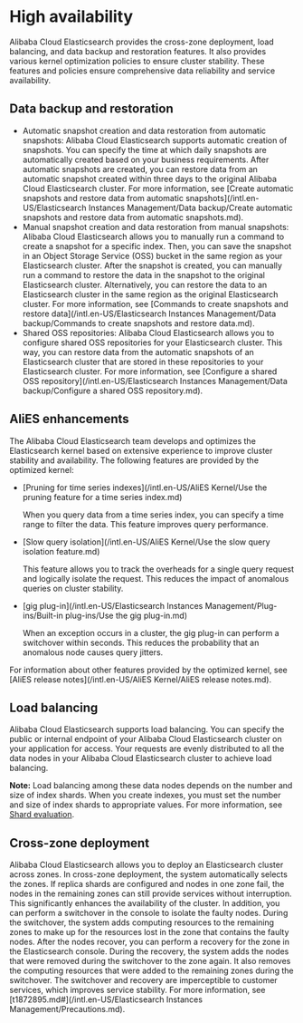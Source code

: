 # High availability

Alibaba Cloud Elasticsearch provides the cross-zone deployment, load balancing, and data backup and restoration features. It also provides various kernel optimization policies to ensure cluster stability. These features and policies ensure comprehensive data reliability and service availability.

## Data backup and restoration

-   Automatic snapshot creation and data restoration from automatic snapshots: Alibaba Cloud Elasticsearch supports automatic creation of snapshots. You can specify the time at which daily snapshots are automatically created based on your business requirements. After automatic snapshots are created, you can restore data from an automatic snapshot created within three days to the original Alibaba Cloud Elasticsearch cluster. For more information, see [Create automatic snapshots and restore data from automatic snapshots](/intl.en-US/Elasticsearch Instances Management/Data backup/Create automatic snapshots and restore data from automatic snapshots.md).
-   Manual snapshot creation and data restoration from manual snapshots: Alibaba Cloud Elasticsearch allows you to manually run a command to create a snapshot for a specific index. Then, you can save the snapshot in an Object Storage Service \(OSS\) bucket in the same region as your Elasticsearch cluster. After the snapshot is created, you can manually run a command to restore the data in the snapshot to the original Elasticsearch cluster. Alternatively, you can restore the data to an Elasticsearch cluster in the same region as the original Elasticsearch cluster. For more information, see [Commands to create snapshots and restore data](/intl.en-US/Elasticsearch Instances Management/Data backup/Commands to create snapshots and restore data.md).
-   Shared OSS repositories: Alibaba Cloud Elasticsearch allows you to configure shared OSS repositories for your Elasticsearch cluster. This way, you can restore data from the automatic snapshots of an Elasticsearch cluster that are stored in these repositories to your Elasticsearch cluster. For more information, see [Configure a shared OSS repository](/intl.en-US/Elasticsearch Instances Management/Data backup/Configure a shared OSS repository.md).

## AliES enhancements

The Alibaba Cloud Elasticsearch team develops and optimizes the Elasticsearch kernel based on extensive experience to improve cluster stability and availability. The following features are provided by the optimized kernel:

-   [Pruning for time series indexes](/intl.en-US/AliES Kernel/Use the pruning feature for a time series index.md)

    When you query data from a time series index, you can specify a time range to filter the data. This feature improves query performance.

-   [Slow query isolation](/intl.en-US/AliES Kernel/Use the slow query isolation feature.md)

    This feature allows you to track the overheads for a single query request and logically isolate the request. This reduces the impact of anomalous queries on cluster stability.

-   [gig plug-in](/intl.en-US/Elasticsearch Instances Management/Plug-ins/Built-in plug-ins/Use the gig plug-in.md)

    When an exception occurs in a cluster, the gig plug-in can perform a switchover within seconds. This reduces the probability that an anomalous node causes query jitters.


For information about other features provided by the optimized kernel, see [AliES release notes](/intl.en-US/AliES Kernel/AliES release notes.md).

## Load balancing

Alibaba Cloud Elasticsearch supports load balancing. You can specify the public or internal endpoint of your Alibaba Cloud Elasticsearch cluster on your application for access. Your requests are evenly distributed to all the data nodes in your Alibaba Cloud Elasticsearch cluster to achieve load balancing.

**Note:** Load balancing among these data nodes depends on the number and size of index shards. When you create indexes, you must set the number and size of index shards to appropriate values. For more information, see [Shard evaluation]().

## Cross-zone deployment

Alibaba Cloud Elasticsearch allows you to deploy an Elasticsearch cluster across zones. In cross-zone deployment, the system automatically selects the zones. If replica shards are configured and nodes in one zone fail, the nodes in the remaining zones can still provide services without interruption. This significantly enhances the availability of the cluster. In addition, you can perform a switchover in the console to isolate the faulty nodes. During the switchover, the system adds computing resources to the remaining zones to make up for the resources lost in the zone that contains the faulty nodes. After the nodes recover, you can perform a recovery for the zone in the Elasticsearch console. During the recovery, the system adds the nodes that were removed during the switchover to the zone again. It also removes the computing resources that were added to the remaining zones during the switchover. The switchover and recovery are imperceptible to customer services, which improves service stability. For more information, see [t1872895.md\#](/intl.en-US/Elasticsearch Instances Management/Precautions.md).

